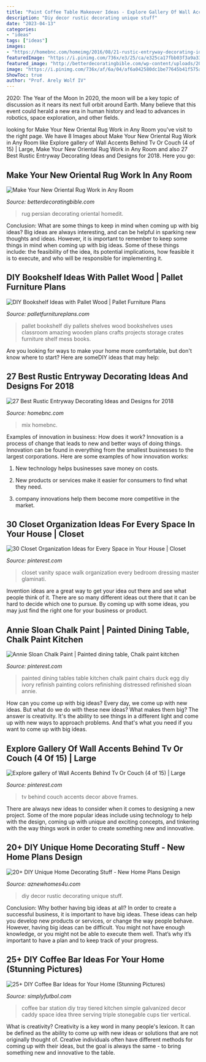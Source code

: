 ```yaml
---
title: "Paint Coffee Table Makeover Ideas - Explore Gallery Of Wall Accents Behind Tv Or Couch (4 Of 15)"
description: "Diy decor rustic decorating unique stuff"
date: "2023-04-13"
categories:
- "ideas"
tags: ["ideas"]
images:
- "https://homebnc.com/homeimg/2016/08/21-rustic-entryway-decorating-ideas-homebnc.jpg"
featuredImage: "https://i.pinimg.com/736x/e3/25/ca/e325ca17fbb03f3a9a331e72ef458c2c--chalk-paint-table-painted-kitchen-table-ideas.jpg"
featured_image: "http://betterdecoratingbible.com/wp-content/uploads/2015/06/persian-rug-decorating-ideas-union-jack-pillows.jpg"
image: "https://i.pinimg.com/736x/af/6a/04/af6a042580dc1be77645b41f575a4a80.jpg"
ShowToc: true
author: "Prof. Arely Wolf IV"
---
```



2020: The Year of the Moon
In 2020, the moon will be a key topic of discussion as it nears its next full orbit around Earth. Many believe that this event could herald a new era in human history and lead to advances in robotics, space exploration, and other fields.

	

		
looking for Make Your New Oriental Rug Work in Any Room you've visit to the right page. We have 8 Images about Make Your New Oriental Rug Work in Any Room like Explore gallery of Wall Accents Behind Tv Or Couch (4 of 15) | Large, Make Your New Oriental Rug Work in Any Room and also 27 Best Rustic Entryway Decorating Ideas and Designs for 2018. Here you go:
		
    
## Make Your New Oriental Rug Work In Any Room

<img loading=lazy src="http://betterdecoratingbible.com/wp-content/uploads/2015/06/persian-rug-decorating-ideas-union-jack-pillows.jpg" onerror="this.onerror=null;this.src='https://tse1.mm.bing.net/th?id=OIP.XcI_IyIhtgbYekosxwxZSAHaJ4&amp;pid=15.1';" alt="Make Your New Oriental Rug Work in Any Room">

_Source: betterdecoratingbible.com_

>rug persian decorating oriental homedit. 

	

Conclusion: What are some things to keep in mind when coming up with big ideas?
Big ideas are always interesting, and can be helpful in sparking new thoughts and ideas. However, it is important to remember to keep some things in mind when coming up with big ideas. Some of these things include: the feasibility of the idea, its potential implications, how feasible it is to execute, and who will be responsible for implementing it.

    
## DIY Bookshelf Ideas With Pallet Wood | Pallet Furniture Plans

<img loading=lazy src="http://palletfurnitureplans.com/wp-content/uploads/2013/09/pallet-bookshelf-4.jpg" onerror="this.onerror=null;this.src='https://tse3.mm.bing.net/th?id=OIP.G9brGzUQ9FtzQf_DmUiO5gHaJ6&amp;pid=15.1';" alt="DIY Bookshelf Ideas with Pallet Wood | Pallet Furniture Plans">

_Source: palletfurnitureplans.com_

>pallet bookshelf diy pallets shelves wood bookshelves uses classroom amazing wooden plans crafts projects storage crates furniture shelf mess books. 

	

Are you looking for ways to make your home more comfortable, but don't know where to start? Here are someDIY ideas that may help: 

    
## 27 Best Rustic Entryway Decorating Ideas And Designs For 2018

<img loading=lazy src="https://homebnc.com/homeimg/2016/08/21-rustic-entryway-decorating-ideas-homebnc.jpg" onerror="this.onerror=null;this.src='https://tse4.mm.bing.net/th?id=OIP.yMbdOAFqLgNLuKQgMACBAwHaKh&amp;pid=15.1';" alt="27 Best Rustic Entryway Decorating Ideas and Designs for 2018">

_Source: homebnc.com_

>mix homebnc. 

	

Examples of innovation in business: How does it work?
Innovation is a process of change that leads to new and better ways of doing things. Innovation can be found in everything from the smallest businesses to the largest corporations. Here are some examples of how innovation works:
1. New technology helps businesses save money on costs.

2. New products or services make it easier for consumers to find what they need.

3. company innovations help them become more competitive in the market.


    
## 30 Closet Organization Ideas For Every Space In Your House | Closet

<img loading=lazy src="https://i.pinimg.com/736x/af/6a/04/af6a042580dc1be77645b41f575a4a80.jpg" onerror="this.onerror=null;this.src='https://tse1.mm.bing.net/th?id=OIP.BZ89BcXPacKt0777Py9jNwHaLG&amp;pid=15.1';" alt="30 Closet Organization Ideas for Every Space in Your House | Closet">

_Source: pinterest.com_

>closet vanity space walk organization every bedroom dressing master glaminati. 

	

Invention ideas are a great way to get your idea out there and see what people think of it. There are so many different ideas out there that it can be hard to decide which one to pursue. By coming up with some ideas, you may just find the right one for your business or product.

    
## Annie Sloan Chalk Paint | Painted Dining Table, Chalk Paint Kitchen

<img loading=lazy src="https://i.pinimg.com/736x/e3/25/ca/e325ca17fbb03f3a9a331e72ef458c2c--chalk-paint-table-painted-kitchen-table-ideas.jpg" onerror="this.onerror=null;this.src='https://tse3.mm.bing.net/th?id=OIP.Fi528NNWpuPAupLZLMXKcAHaJ4&amp;pid=15.1';" alt="Annie Sloan Chalk Paint | Painted dining table, Chalk paint kitchen">

_Source: pinterest.com_

>painted dining tables table kitchen chalk paint chairs duck egg diy ivory refinish painting colors refinishing distressed refinished sloan annie. 

	

How can you come up with big ideas?
Every day, we come up with new ideas. But what do we do with these new ideas? What makes them big? The answer is creativity. It's the ability to see things in a different light and come up with new ways to approach problems. And that's what you need if you want to come up with big ideas.

    
## Explore Gallery Of Wall Accents Behind Tv Or Couch (4 Of 15) | Large

<img loading=lazy src="https://i.pinimg.com/736x/a6/ce/d1/a6ced1809674ab60d954adf5782f4d97.jpg" onerror="this.onerror=null;this.src='https://tse4.mm.bing.net/th?id=OIP.ERJZu1S-1jBJL2sePG61OwHaJ3&amp;pid=15.1';" alt="Explore gallery of Wall Accents Behind Tv Or Couch (4 of 15) | Large">

_Source: pinterest.com_

>tv behind couch accents decor above frames. 

	

There are always new ideas to consider when it comes to designing a new project. Some of the more popular ideas include using technology to help with the design, coming up with unique and exciting concepts, and tinkering with the way things work in order to create something new and innovative.

    
## 20+ DIY Unique Home Decorating Stuff - New Home Plans Design

<img loading=lazy src="http://www.aznewhomes4u.com/wp-content/uploads/2017/04/DIY-Rustic-Home-Decor-Ideas.jpg" onerror="this.onerror=null;this.src='https://tse3.mm.bing.net/th?id=OIP.GadPYcm7PQsYvOlum9Ag4wHaKK&amp;pid=15.1';" alt="20+ DIY Unique Home Decorating Stuff - New Home Plans Design">

_Source: aznewhomes4u.com_

>diy decor rustic decorating unique stuff. 

	

Conclusion: Why bother having big ideas at all?
In order to create a successful business, it is important to have big ideas. These ideas can help you develop new products or services, or change the way people behave. However, having big ideas can be difficult. You might not have enough knowledge, or you might not be able to execute them well. That’s why it’s important to have a plan and to keep track of your progress.

    
## 25+ DIY Coffee Bar Ideas For Your Home (Stunning Pictures)

<img loading=lazy src="http://simplyfutbol.com/wp-content/uploads/2017/10/c-users-ajibade-desktop-project-fk-coffee-bar-s.jpeg" onerror="this.onerror=null;this.src='https://tse2.mm.bing.net/th?id=OIP.bk4T73w8bZZdtXIudbAYdgHaLH&amp;pid=15.1';" alt="25+ DIY Coffee Bar Ideas for Your Home (Stunning Pictures)">

_Source: simplyfutbol.com_

>coffee bar station diy tray tiered kitchen simple galvanized decor caddy space idea three serving triple stonegable cups tier vertical. 

	

What is creativity?
Creativity is a key word in many people's lexicon. It can be defined as the ability to come up with new ideas or solutions that are not originally thought of. Creative individuals often have different methods for coming up with their ideas, but the goal is always the same - to bring something new and innovative to the table.

